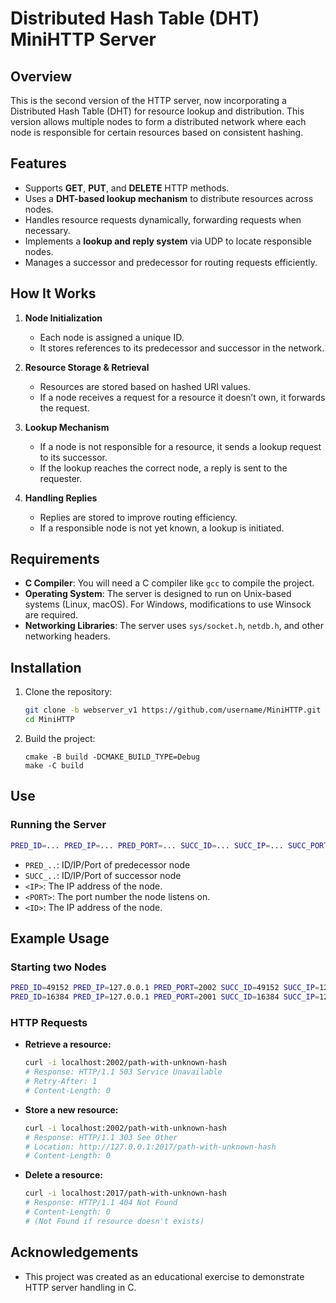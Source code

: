 # Distributed Hash Table (DHT) MiniHTTP Server

## Overview

This is the second version of the HTTP server, now incorporating a Distributed Hash Table (DHT) for resource lookup and distribution. This version allows multiple nodes to form a distributed network where each node is responsible for certain resources based on consistent hashing.

## Features

- Supports **GET**, **PUT**, and **DELETE** HTTP methods.
- Uses a **DHT-based lookup mechanism** to distribute resources across nodes.
- Handles resource requests dynamically, forwarding requests when necessary.
- Implements a **lookup and reply system** via UDP to locate responsible nodes.
- Manages a successor and predecessor for routing requests efficiently.

## How It Works

1. **Node Initialization**

   - Each node is assigned a unique ID.
   - It stores references to its predecessor and successor in the network.

2. **Resource Storage & Retrieval**

   - Resources are stored based on hashed URI values.
   - If a node receives a request for a resource it doesn’t own, it forwards the request.

3. **Lookup Mechanism**

   - If a node is not responsible for a resource, it sends a lookup request to its successor.
   - If the lookup reaches the correct node, a reply is sent to the requester.

4. **Handling Replies**

   - Replies are stored to improve routing efficiency.
   - If a responsible node is not yet known, a lookup is initiated.
## Requirements

- **C Compiler**: You will need a C compiler like `gcc` to compile the project.
- **Operating System**: The server is designed to run on Unix-based systems (Linux, macOS). For Windows, modifications to use Winsock are required.
- **Networking Libraries**: The server uses `sys/socket.h`, `netdb.h`, and other networking headers.
  
## Installation

1. Clone the repository:
   ```bash
   git clone -b webserver_v1 https://github.com/username/MiniHTTP.git
   cd MiniHTTP
2. Build the project:
   ```
   cmake -B build -DCMAKE_BUILD_TYPE=Debug
   make -C build
## Use

### Running the Server

```sh
PRED_ID=... PRED_IP=... PRED_PORT=... SUCC_ID=... SUCC_IP=... SUCC_PORT=... ./build/webserver <IP> <PORT> <ID>
```
- `PRED_..`: ID/IP/Port of predecessor node
- `SUCC_..`: ID/IP/Port of successor node
- `<IP>`: The IP address of the node.
- `<PORT>`: The port number the node listens on.
- `<ID>`: The IP address of the node.

## Example Usage

### Starting two Nodes

```sh
PRED_ID=49152 PRED_IP=127.0.0.1 PRED_PORT=2002 SUCC_ID=49152 SUCC_IP=127.0.0.1 SUCC_PORT=2002 ./build/webserver 127.0.0.1 2001 16384
PRED_ID=16384 PRED_IP=127.0.0.1 PRED_PORT=2001 SUCC_ID=16384 SUCC_IP=127.0.0.1 SUCC_PORT=2001 ./build/webserver 127.0.0.1 2002 49152
```

### HTTP Requests

- **Retrieve a resource:**
  ```sh
  curl -i localhost:2002/path-with-unknown-hash
  # Response: HTTP/1.1 503 Service Unavailable
  # Retry-After: 1
  # Content-Length: 0
  ```
- **Store a new resource:**
  ```sh
  curl -i localhost:2002/path-with-unknown-hash
  # Response: HTTP/1.1 303 See Other
  # Location: http://127.0.0.1:2017/path-with-unknown-hash
  # Content-Length: 0
  ```
- **Delete a resource:**
  ```sh
  curl -i localhost:2017/path-with-unknown-hash
  # Response: HTTP/1.1 404 Not Found 
  # Content-Length: 0
  # (Not Found if resource doesn't exists)
  ```
  
## Acknowledgements

- This project was created as an educational exercise to demonstrate HTTP server handling in C.

